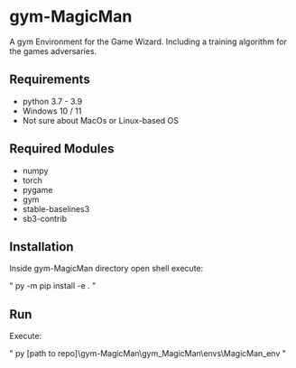 # gym-MagicMan
A gym Environment for the Game Wizard.
Including a training algorithm for the games adversaries.

## Requirements

- python 3.7 - 3.9
- Windows 10 / 11
- Not sure about MacOs or Linux-based OS

## Required Modules
- numpy
- torch
- pygame
- gym
- stable-baselines3
- sb3-contrib

## Installation
Inside gym-MagicMan directory open shell execute:

 " py -m pip install -e . "
 
## Run
Execute:
 
  " py [path to repo]\gym-MagicMan\gym_MagicMan\envs\MagicMan_env " 
